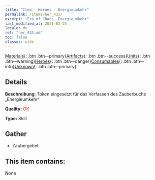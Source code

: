 ```yaml
---
title: "Item - Heroes - Energieumkehr"
permalink: /Items/her_433/
excerpt: "Era of Chaos  Energieumkehr"
last_modified_at: 2021-03-25
locale: de
ref: "her_433.md"
toc: false
classes: wide
---
```

 [Materials](/de/Items/){: .btn .btn--primary}[Artifacts](/de/Items/Artifacts/){: .btn .btn--success}[Units](/de/Items/Units/){: .btn .btn--warning}[Heroes](/de/Items/Heroes/){: .btn .btn--danger}[Consumables](/de/Items/Consumables/){: .btn .btn--info}[Unknown](/de/Items/Unknown/){: .btn .btn--primary}

## Details
 **Beschreibung:** Token eingesetzt für das Verfassen des Zauberbuchs „Energieumkehr“

 **Quality:** <span style="color: #FF0000">OK</span>

 **Type:** Skill

## Gather

*    Zaubergebet 

## This item contains:

  None

